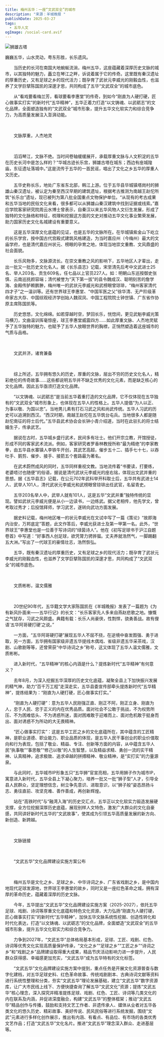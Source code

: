 ```yaml
---
title: 梅州五华：一座“文武双全”的城市
description: "来源：羊城晚报 "
publishDate: 2025-03-27
tags:
  - 五华人文
ogImage: /social-card.avif
---
```

![](/assets/images/sxgt.jpg "狮雄古塔")




巍巍五华，山水灵动，粤东形胜，长乐遗风。

　　当历史的长河在南国大地蜿蜒流淌，梅州五华，这座蕴藏着深厚历史文脉的城市，以其独特的魅力，矗立在琴江之畔，诉说着属于它的传奇。这里既有秦汉遗址的厚重历史，又有足球之乡的现代活力；既孕育了武状元李威光的刚毅血性，也滋养了文学巨擘陈国凯的深邃才思，共同构成了五华“文武双全”的城市底色。

　　从“看戏要看梅兰芳，看球要看李惠堂”的传奇，到如今“刚直为人硬打硬，匠心做事实打实”的新时代“五华精神”，五华正着力打造“以文铸魂、以武砺志”的文化品牌，全面塑造独有的“文武双全”城市形象，提升五华文化软实力和综合竞争力，为高质量发展注入澎湃动能。

　　

　　文脉厚重，人杰地灵

　　

　　滔滔琴江，文脉不绝。当时间卷轴缓缓展开，承载厚重文脉与人文积淀的五华在历史长河中是怎么样的？“华城古迹长乐宫，狮雄古塔在城东；西边有座城隍庙，东征遗址落城中。”这是流传于五华的一首民谣，唱出了文化之乡五华的厚重人文历史。

　　五华史称长乐，地处广东省东北部，韩江上游。位于五华县华城镇塔岗村的狮雄山秦汉遗址，被认定为秦至西汉早期的建筑遗址，根据考古推测为南越王赵佗所筑“长乐台”遗址，现已被列为第八批全国重点文物保护单位。“从现有的考古成果和五华当地的民俗文化来看，很多都可以从狮雄山秦汉建筑中找到证据或线索。”嘉应学院客家研究院周云水博士曾表示，自秦汉以来五华风物人文衍生发展，形成了独特的文化脉络和特征，梳理和挖掘这方面的文史对推动五华文化事业繁荣发展，助力国家历史文化名城建设有重要意义。

　　这是五华深厚文化底蕴的见证，也是五华的文脉所在。在华城镇紫金山下屹立的长乐学宫，按中国古代宫殿式建筑风格建造，为当时嘉应州（今梅州）最大的文庙学府，也是清代嘉应州状元、榜眼的孕育之地，体现当地崇文重教、文风鼎盛的社会面貌。

　　长乐风物多，文脉源流长。在崇文重教之风的影响下，五华地区人才辈出，走出一批又一批历史文化名人。据《长乐县志》记载，宋至清先后考中文武进士25名、举人203名、贡生609名，任七品以上官员227人。如：明朝山东巡按御史张慎、云南巡抚颜容端；清代被誉为“天下第一拔”的县令魏成汉、聪明刻苦的詹学海、金殿传胪赖鹏翀，梅州唯一的武状元李威光和武榜眼曾琼琲，“梅州客家清代四才子”之一温训等。还有世界球王李惠堂、“中国军医之父”徐华清、无产阶级革命家古大存、中国综观经济学创始人魏双凤、中国工程院院士钟世镇、广东省作协原主席陈国凯等。

　　历史悠悠，文化绵绵。如若穿越时空，梦回长乐，恍惚间，更见武魁李威光策马横刀，文曲温训挥毫惊座，球王李惠堂威震四方……如此厚重文脉、人杰地灵赋予了五华独特的魅力，也赋予了五华人放眼世界的胸襟，正悄然塑造着这座城市的气质与品格。

　　

　　文武并济，诸育兼备

　　

　　综上所述，五华拥有悠久的历史，厚重的文脉，层出不穷的历史文化名人，精彩绝伦的传奇故事……这些都说明五华并不缺乏优秀的文化元素，而是缺乏核心的文化品牌。因此五华亟须打造文化品牌。

　　“以文铸魂、以武砺志”是当前五华着重打造的文化品牌，它不仅体现在五华独有的“文武双全”城市形象上，也体现在五华人的性格上。五华人提倡“为人以正、为事以敬、为国以忠”。当地男儿素有打石习武之风和尚武传统。五华人习武的历史可以追溯到西汉。“西汉时期，南越王赵佗在五华筑台屯兵。当地很多人都是随赵佗南征的将士后代。”五华县武术协会会长钟小青介绍道，当时在此驻扎的将士结婚生子，传承武艺。

　　据说在古时，五华城乡盛行武术，民间多有壮士。他们开宗立教，开馆授徒，形成不同的客家武术流派。例如，客家研究者罗香林教授所称“最为精绝”的李家教拳，由五华县水寨镇人李铁牛开创，其武艺高超，催步五十二、插手七十七，以吞吐手、鹅剪、催步、接手、接箭五个套路最为著名。

　　在武术蔚然成风的同时，五华同样重视文教。当地流传着“书要读，打要练，老婆唔讨也随便”的俗语，据说是清代武状元李威光的座右铭，体现出文武并重的思想。据《五华县志》记载，在公元702年武科举开科取士后，五华共有武进士14人、武举人101人，清代武状元李威光和武榜眼曾琼琲出任武官，名留青史。

　　五华203名举人中，武举人就有101人，这是五华“文武并重”独特传统的显现。譬如武状元李威光便是从小一边读书，一边练武。据父老相传，他先学文，曾考取过秀才；后投馆拜师，学习武艺，遂转向武功方面发展。

　　据史料记载，梅州地区唯一的状元李威光在文试中写了一篇《策论》“故即海内治安，万邦底定”答题，此文作答后，李威光获进士及第一甲第一名。此外，“世界球王”李惠堂也是一位善于写诗词的“绿茵诗人”。他在《初写足球书于沪江自题卷首》中写道：“好事西人创足球，欲凭膂力骋骅骝。丈夫养就浩然气，一脚踢翻五大洲。”写出了一代球王的豪情壮志，浩然恢弘。

　　五华，既有秦汉遗址的厚重历史，又有足球之乡的现代活力；既孕育了武状元李威光的刚毅血性，也滋养了文学巨擘陈国凯的深邃才思，共同构成了“文武双全”的城市底色。

　　

　　文质彬彬，温文儒雅

　　

　　20世纪90年代，五华籍文学大家陈国凯在《羊城晚报》发表了一篇题为《为有新风扑面来——五华行记》的长文：“长乐客家先人多来自燕赵悲歌之地。慷慨之气犹存，习武之风颇盛。典籍有载：长乐人尚豪侠，性剽悍，骁勇善战。故有俚语‘五华阿哥硬打硬’之说。”

　　一方面，“五华阿哥硬打硬”展现五华人不屈不挠，在逆境中奋发图强、勇于进取，另一方面，五华拥有国家级非遗五华提线木偶戏、省级非遗五华采茶戏，汉剧、山歌剧等等，还曾荣获“中华诗词之乡”称号，这又体现了五华人温文儒雅，文质彬彬。

　　进入新时代，“五华精神”的核心内涵是什么？提炼新时代“五华精神”有何意义？

　　去年8月，为深入挖掘五华深厚的历史文化底蕴，凝聚全县上下加快振兴发展的精气神，助力“百千万工程”走深走实，五华县委宣传部牵头提炼新时代“五华精神”，提炼结果为：“刚直为人硬打硬，匠心做事实打实。”

　　“刚直为人硬打硬”：意为五华人民刚强正直、刚正不阿，刚正立身、刚直为人，忠于人民、忠于正义的内在优秀品质。面对社会不公敢于挑战，不为权势所压、不为困难低头、不为诱惑所迷，面对困难敢于迎难而上、面对危机敢于挺身而出、面对诱惑不为所动的大无畏精神。

　　“匠心做事实打实”：这是五华工匠之乡的文化底蕴所在，其中蕴含的工匠精神，是职业道德、职业能力、职业品质的体现，是五华人民干事创业的职业价值取向和行为表现，包括了敬业、精益、专注、创新等方面的内容，从中蕴含五华人民“执事敬”“事思敬”“修己以敬”的人生智慧，以及精益求精、勇创一流的实干精神、认真精神，追求极致、追求卓越的拼搏精神、敬业精神，是“实打实”的力量源泉。

　　与此同时，五华城市IP形象五只“五华狮”官宣亮相，五华用狮子作为城市IP，寓意进入新时代，五华全县上下凝心聚力，培养一批又一批“狮子型”人才，引导全县人民群众，坚定理想信念，树立争先意识、进取意识，以“狮子般”姿态昂扬斗志、勇往直前、攻坚克难、善作善成，再创新辉煌。

　　站在“高铁时代”与“融湾入海”的历史交汇点，五华正以文化软实力锻造发展硬支撑，全方位挖掘深厚历史底蕴，展现别样人文特色，激发广大群众的文化自豪感，共同讲好新时代五华的“文武故事”，使其成为引领五华高质量发展的新方向、新创造、新跨越。

　　

　　文脉链接

　　

　　“文武五华”文化品牌建设实施方案公布

　　

　　梅州五华是文化之乡、足球之乡、中华诗词之乡、广东省戏剧之乡，是中国内地现代足球发源地，世界球王李惠堂的故乡，同时又是一座红色革命之城，拥有深厚的革命历史，蕴藏着深厚的历史文脉。

　　今年，五华提出“文武五华”文化品牌建设实施方案（2025-2027），依托五华足球、戏剧、诗词等厚重文化底蕴和特色文化资源，大力弘扬“刚直为人硬打硬，匠心做事实打实”的新时代“五华精神”，加快五华文脉系统性挖掘、创造性转化和时代化表达，打造“以文铸魂、以武砺志”的文化品牌，全面塑造“文武双全”的五华城市形象，提升五华文化软实力和综合竞争力。

　　力争到2027年，“文武五华”总体格局基本形成，足球、工匠、戏剧、红色、诗词等优秀文化实现高质量保护传承，“文化之乡”“足球之乡”“工匠之乡”“诗词之乡”和“戏剧之乡”品牌建设取得重大成果，精品节庆活动影响力进一步提升，人民群众获得感、幸福感更加充实，“文武五华”成为五华特有的文化标签。

　　“文武五华”文化品牌建设实施方案中提到，重点任务是开展文化资源普查与数字化建档，对五华足球史料、红色革命故事、传统戏剧剧本、古典诗词文献等资料进行系统性整理和分类，夯实“文武五华”理论发展基础，建立“文武五华”数字资源库，让广大市民线上线下、方便快捷查询了解五华“文武文化”资源；提炼“文武五华”核心理念，深入探究并精准提炼足球、戏剧、红色、工匠、诗词等几类文化的内在联系及内涵，并促进深度融合，构建“文武五华”的整体框架；推动“文武五华”精品创作与传播，鼓励和支持文艺工作者、非遗传承人、媒体从业者对五华各类文化的悠久历史、精彩故事、美好传说、民风民俗等进行系统发掘，围绕“文武”元素进行多样化创作展示，推出有内涵、有看点、有品位、有市场的各类优秀文艺作品；打造“文武五华”文化名片。推进“文武五华”理念深入群众、走进基层等。
